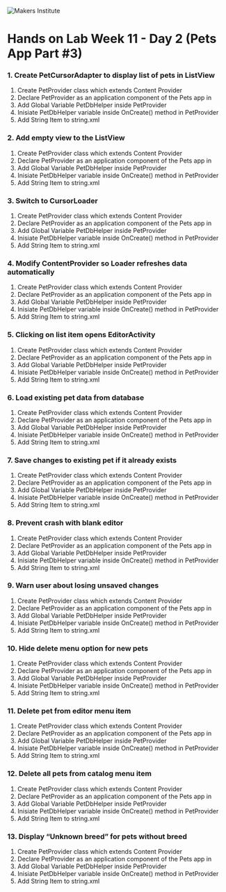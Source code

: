 ![Makers Institute](https://makersinstitute.id/img/logo-makersinstitute.png)

# Hands on Lab Week 11 - Day 2 (Pets App Part #3)

### 1. Create PetCursorAdapter to display list of pets in ListView

1. Create PetProvider class which extends Content Provider
2. Declare PetProvider as an application component of the Pets app in 
3. Add Global Variable PetDbHelper inside PetProvider 
4. Inisiate PetDbHelper variable inside OnCreate() method in PetProvider
5. Add String Item to string.xml


### 2. Add empty view to the ListView

1. Create PetProvider class which extends Content Provider
2. Declare PetProvider as an application component of the Pets app in 
3. Add Global Variable PetDbHelper inside PetProvider 
4. Inisiate PetDbHelper variable inside OnCreate() method in PetProvider
5. Add String Item to string.xml

### 3. Switch to CursorLoader

1. Create PetProvider class which extends Content Provider
2. Declare PetProvider as an application component of the Pets app in 
3. Add Global Variable PetDbHelper inside PetProvider 
4. Inisiate PetDbHelper variable inside OnCreate() method in PetProvider
5. Add String Item to string.xml

### 4. Modify ContentProvider so Loader refreshes data automatically

1. Create PetProvider class which extends Content Provider
2. Declare PetProvider as an application component of the Pets app in 
3. Add Global Variable PetDbHelper inside PetProvider 
4. Inisiate PetDbHelper variable inside OnCreate() method in PetProvider
5. Add String Item to string.xml

### 5. Clicking on list item opens EditorActivity

1. Create PetProvider class which extends Content Provider
2. Declare PetProvider as an application component of the Pets app in 
3. Add Global Variable PetDbHelper inside PetProvider 
4. Inisiate PetDbHelper variable inside OnCreate() method in PetProvider
5. Add String Item to string.xml

### 6. Load existing pet data from database

1. Create PetProvider class which extends Content Provider
2. Declare PetProvider as an application component of the Pets app in 
3. Add Global Variable PetDbHelper inside PetProvider 
4. Inisiate PetDbHelper variable inside OnCreate() method in PetProvider
5. Add String Item to string.xml

### 7. Save changes to existing pet if it already exists

1. Create PetProvider class which extends Content Provider
2. Declare PetProvider as an application component of the Pets app in 
3. Add Global Variable PetDbHelper inside PetProvider 
4. Inisiate PetDbHelper variable inside OnCreate() method in PetProvider
5. Add String Item to string.xml

### 8. Prevent crash with blank editor

1. Create PetProvider class which extends Content Provider
2. Declare PetProvider as an application component of the Pets app in 
3. Add Global Variable PetDbHelper inside PetProvider 
4. Inisiate PetDbHelper variable inside OnCreate() method in PetProvider
5. Add String Item to string.xml

### 9. Warn user about losing unsaved changes

1. Create PetProvider class which extends Content Provider
2. Declare PetProvider as an application component of the Pets app in 
3. Add Global Variable PetDbHelper inside PetProvider 
4. Inisiate PetDbHelper variable inside OnCreate() method in PetProvider
5. Add String Item to string.xml

### 10. Hide delete menu option for new pets

1. Create PetProvider class which extends Content Provider
2. Declare PetProvider as an application component of the Pets app in 
3. Add Global Variable PetDbHelper inside PetProvider 
4. Inisiate PetDbHelper variable inside OnCreate() method in PetProvider
5. Add String Item to string.xml

### 11. Delete pet from editor menu item

1. Create PetProvider class which extends Content Provider
2. Declare PetProvider as an application component of the Pets app in 
3. Add Global Variable PetDbHelper inside PetProvider 
4. Inisiate PetDbHelper variable inside OnCreate() method in PetProvider
5. Add String Item to string.xml

### 12. Delete all pets from catalog menu item

1. Create PetProvider class which extends Content Provider
2. Declare PetProvider as an application component of the Pets app in 
3. Add Global Variable PetDbHelper inside PetProvider 
4. Inisiate PetDbHelper variable inside OnCreate() method in PetProvider
5. Add String Item to string.xml

### 13. Display “Unknown breed” for pets without breed

1. Create PetProvider class which extends Content Provider
2. Declare PetProvider as an application component of the Pets app in 
3. Add Global Variable PetDbHelper inside PetProvider 
4. Inisiate PetDbHelper variable inside OnCreate() method in PetProvider
5. Add String Item to string.xml
